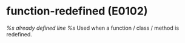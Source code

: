 # function-redefined (E0102)

*%s already defined line %s* Used when a function / class / method is
redefined.
